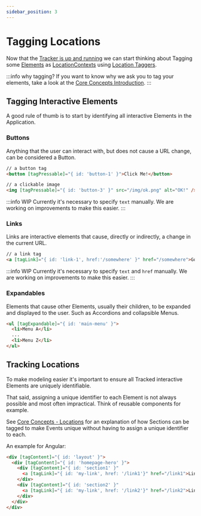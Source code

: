 ```yaml
---
sidebar_position: 3
---
```


# Tagging Locations

Now that the [Tracker is up and running](/tracking/angular/how-to-guides/getting-started.md) we can start thinking about Tagging some [Elements](/tracking/core-concepts/angular/tagging.md#elements) as [LocationContexts](/taxonomy/reference/location-contexts/overview.md) using [Location Taggers](/tracking/angular/api-reference/locationTaggers/overview.md).  

:::info why tagging?
If you want to know why we ask you to tag your elements, take a look at the [Core Concepts Introduction](/tracking/core-concepts).
:::

## Tagging Interactive Elements
A good rule of thumb is to start by identifying all interactive Elements in the Application. 

### Buttons
Anything that the user can interact with, but does not cause a URL change, can be considered a Button. 

```html
// a button tag 
<button [tagPressable]="{ id: 'button-1' }">Click Me!</button>

// a clickable image
<img [tagPressable]="{ id: 'button-3' }" src="/img/ok.png" alt="OK!" />
```

:::info WIP
Currently it's necessary to specify `text` manually. We are working on improvements to make this easier.
:::


### Links
Links are interactive elements that cause, directly or indirectly, a change in the current URL.

```html
// a link tag 
<a [tagLink]="{ id: 'link-1', href:'/somewhere' }" href="/somewhere">Go!</a>
```

:::info WIP
Currently it's necessary to specify `text` and `href` manually. We are working on improvements to make this easier.
:::


### Expandables
Elements that cause other Elements, usually their children, to be expanded and displayed to the user. Such as Accordions and collapsible Menus. 

```html
<ul [tagExpandable]="{ id: 'main-menu' }">
  <li>Menu A</li>
  ...
  <li>Menu Z</li>
</ul>
```



## Tracking Locations
To make modeling easier it's important to ensure all Tracked interactive Elements are uniquely identifiable.   

That said, assigning a unique identifier to each Element is not always possible and most often impractical. 
Think of reusable components for example.

See [Core Concepts - Locations](/tracking/core-concepts/locations.md#applying-locations) for an explanation 
of how Sections can be tagged to make Events unique without having to assign a unique identifier to each.

An example for Angular:
```html
<div [tagContent]="{ id: 'layout' }">
  <div [tagContent]="{ id: 'homepage-hero' }">
    <div [tagContent]="{ id: 'section1' }"
      <a [tagLink]="{ id: 'my-link', href: '/link1'}" href="/link1">Link 1</a>
    </div>
    <div [tagContent]="{ id: 'section2' }"
      <a [tagLink]="{ id: 'my-link', href: '/link2'}" href="/link2">Link 2</a>
    </div>
  </div>
</div>
```
